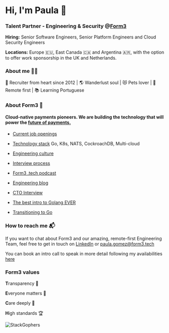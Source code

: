 # Hi, I'm Paula 👋

### Talent Partner - Engineering & Security @[Form3](https://www.form3.tech/)

**Hiring:** Senior Software Engineers, Senior Platform Engineers and Cloud Security Engineers

**Locations:** Europe 🇪🇺, East Canada 🇨🇦 and Argentina 🇦🇷, with the option to offer work sponsorship in the UK and Netherlands.

### About me 👩🏻

💙 Recruiter from heart since 2012 | 🌎 Wanderlust soul | 😻 Pets lover | 🏡 Remote first | 📚 Learning Portuguese

### About Form3 🚀

#### Cloud-native payments pioneers. We are building the technology that will power the [future of payments.](https://www.form3.tech/why-form3/about-us)

- [Current job openings](https://www.form3.tech/careers/vacancies)

- [Technology stack](https://stackshare.io/form3/main) Go, K8s, NATS, CockroachDB, Multi-cloud

- [Engineering culture](https://www.form3.tech/engineering/life-at-form3)

- [Interview process](https://github.com/form3tech-oss/candidate-pack)

- [Form3 .tech podcast](https://techpodcast.form3.tech/)

- [Engineering blog](https://www.form3.tech/engineering/content)

- [CTO Interview](https://medium.com/tech-captains/cto-interview-steve-cook-revolutionising-the-banking-infrastructure-4f92830e2441)

- [The best intro to Golang EVER](https://www.youtube.com/watch?v=B1UP16OJpys)

- [Transitioning to Go](https://techpodcast.form3.tech/episodes/ep-24-tech-moving-to-go)

### How to reach me 📬

If you want to chat about Form3 and our amazing, remote-first Engineering Team, feel free to get in touch on [LinkedIn](https://www.linkedin.com/in/gomezpaula/) or [paula.gomez@form3.tech](mailto:paula.gomez@form3.tech)

You can book an intro call to speak in more detail following my availabilities [here](https://calendly.com/paulaform3/intro)

### Form3 values

**T**ransparency 👀

**E**veryone matters 👥

**C**are deeply 💞

**H**igh standards 🏆

![StackGophers](https://user-images.githubusercontent.com/91739932/190658928-68ec01f8-2217-4e3b-8ae9-f996dec8626d.png)
